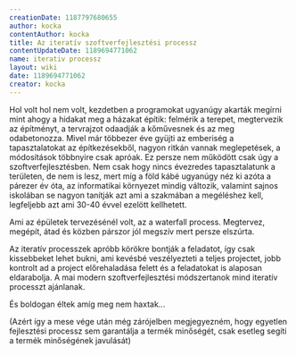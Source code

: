 ```yaml
---
creationDate: 1187797680655 
author: kocka 
contentAuthor: kocka 
title: Az iteratív szoftverfejlesztési processz 
contentUpdateDate: 1189694771062 
name: iterativ processz 
layout: wiki 
date: 1189694771062 
creator: kocka 
---
```

Hol volt hol nem volt, kezdetben a programokat ugyanúgy akarták megírni mint ahogy a hidakat meg a házakat építik: felmérik a terepet, megtervezik az építményt, a tervrajzot odaadják a kőművesnek és az meg odabetonozza. Mivel már többezer éve gyüjti az emberiség a tapasztalatokat az építkezésekből, nagyon ritkán vannak meglepetések, a módosítások többnyire csak apróak. Ez persze nem működött csak úgy a szoftverfejlesztésben. Nem csak hogy nincs évezredes tapasztalatunk a területen, de nem is lesz, mert míg a föld kábé ugyanúgy néz ki azóta a párezer év óta, az informatikai környezet mindig változik, valamint sajnos iskolában se nagyon tanítják azt ami a szakmában a megéléshez kell, legfeljebb azt ami 30-40 évvel ezelött kellhetett.

Ami az épületek tervezésénél volt, az a waterfall process. Megtervez, megépít, átad és közben párszor jól megszív mert persze elszúrta.

Az iteratív processzek apróbb körökre bontják a feladatot, így csak kissebbeket lehet bukni, ami kevésbé veszélyezteti a teljes projectet, jobb kontrolt ad a project előrehaladása felett és a feladatokat is alaposan eldarabolja. A mai modern szoftverfejlesztési módszertanok mind iteratív processzt ajánlanak.

És boldogan éltek amíg meg nem haxtak...

(Azért így a mese vége után még zárójelben megjegyezném, hogy egyetlen fejlesztési processz sem garantálja a termék minőségét, csak esetleg segíti a termék minőségének javulását)


